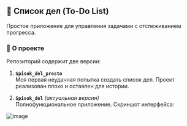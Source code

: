 ## 📝 Список дел (To-Do List)

Простое приложение для управления задачами с отслеживанием прогресса.

### 📌 О проекте

Репозиторий содержит две версии:

1. **`Spisok_del_prosto`**  
   Моя первая неудачная попытка создать список дел. Проект реализован плохо и оставлен для истории.

2. **`Spisok_del`** *(актуальная версия)*  
   Полнофункциональное приложение. Скриншот интерфейса:
   
![image](https://github.com/user-attachments/assets/c009695e-71e9-47ca-8264-6c664aea616f)

